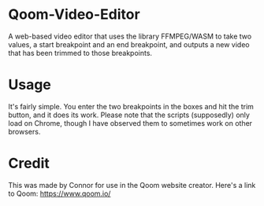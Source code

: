 # Qoom-Video-Editor
A web-based video editor that uses the library FFMPEG/WASM to take two values, a start breakpoint and an end breakpoint, and outputs a new video that has been
trimmed to those breakpoints.

# Usage
It's fairly simple. You enter the two breakpoints in the boxes and hit the trim button, and it does its work. Please note that the scripts (supposedly) only load on
Chrome, though I have observed them to sometimes work on other browsers.

# Credit
This was made by Connor for use in the Qoom website creator. Here's a link to Qoom: https://www.qoom.io/
